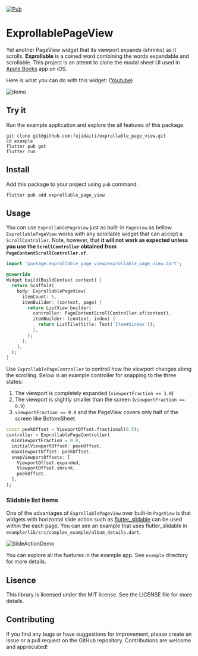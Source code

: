 [![Pub](https://img.shields.io/pub/v/exprollable_page_view.svg?logo=flutter&color=blue&style=flat-square)](https://pub.dev/packages/exprollable_page_view)

# ExprollablePageView

Yet another PageView widget that its viewport expands (shrinks) as it scrolls. **Exprollable** is a coined word combining the words expandable and scrollable. This project is an attemt to clone the modal sheet UI used in [Apple Books](https://www.apple.com/jp/apple-books/) app on iOS.

Here is what you can do with this widget: ([Youtube](https://youtube.com/shorts/L5xxO24UEzc?feature=share))

![demo](https://user-images.githubusercontent.com/68946713/231328800-03038dc6-19e8-4c7c-933b-7e7436ba6619.gif)


## Try it

Run the example application and explore the all features of this package.

```shell
git clone git@github.com:fujidaiti/exprollable_page_view.git
cd example
flutter pub get
flutter run
```

## Install

Add this package to your project using `pub` command.

```shell
flutter pub add exprollable_page_view
```

## Usage

You can use `ExprollablePageView` just as built-in `PageView` as bellow. `ExprollablePageView` works with any scrollable widget that can accept a `ScrollController`. Note, however, that **it will not work as expected unless you use the `ScrollController` obtained from `PageContentScrollController.of`**.

```dart
import 'package:exprollable_page_view/exprollable_page_view.dart';

@override
Widget build(BuildContext context) {
  return Scaffold(
    body: ExprollablePageView(
      itemCount: 5,
      itemBuilder: (context, page) {
        return ListView.builder(
          controller: PageContentScrollController.of(context),
          itemBuilder: (context, index) {
            return ListTile(title: Text('Item#$index'));
          },
        );
      },
    ),
  );
}
```

Use `ExprollablePageController` to controll how the viewport changes along the scrolling. Below is an example controller for snapping to the three states:

1. The viewport is completely expanded (`viewportFraction == 1.0`)
2. The viewport is slightly smaller than the screen (`viewportFraction == 0.9`)
3. `viewportFraction == 0.9` and the PageView covers only half of the screen like BottomSheet.

```dart
const peekOffset = ViewportOffset.fractional(0.5);
controller = ExprollablePageController(
  minViewportFraction = 0.9,
  initialViewportOffset: peekOffset,
  maxViewportOffset: peekOffset,
  snapViewportOffsets: [
    ViewportOffset.expanded,
    ViewportOffset.shrunk,
    peekOffset,
  ],
);
```

### Slidable list items

One of the advantages of `ExprollablePageView` over built-in `PageView` is that widgets with horizontal slide action such as [flutter_slidable](https://pub.dev/packages/flutter_slidable) can be used within the each page. You can see an example that uses flutter_slidable in `example/lib/src/complex_example/album_details.dart`.

![SlideActionDemo](https://user-images.githubusercontent.com/68946713/231349155-aa6bb0a7-f85f-4bab-b7d0-30692338f61b.gif)

You can explore all the fuetures in the example app. See `example` directory for more details.

## Lisence

This library is licensed under the MIT license. See the LICENSE file for more details.

## Contributing

If you find any bugs or have suggestions for improvement, please create an issue or a pull request on the GitHub repository. Contributions are welcome and appreciated!
